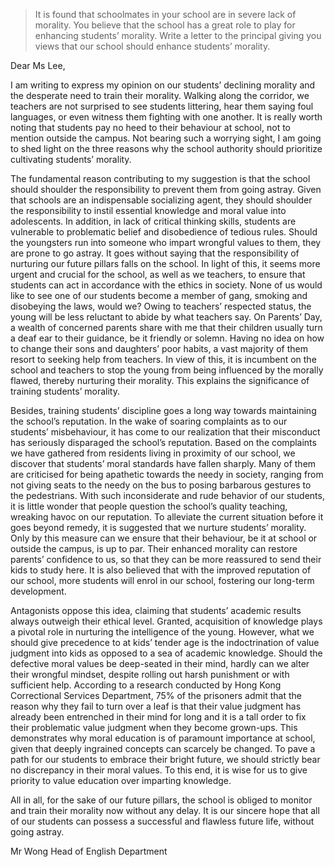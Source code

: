 > It is found that schoolmates in your school are in severe lack of morality. You believe that the school has a great role to play for enhancing students’ morality. Write a letter to the principal giving you views that our school should enhance students’ morality.

Dear Ms Lee,

I am writing to express my opinion on our students’ declining morality and the desperate need to train their morality. Walking along the corridor, we teachers are not surprised to see students littering, hear them saying foul languages, or even witness them fighting with one another. It is really worth noting that students pay no heed to their behaviour at school, not to mention outside the campus. Not bearing such a worrying sight, I am going to shed light on the three reasons why the school authority should prioritize cultivating students’ morality.

The fundamental reason contributing to my suggestion is that the school should shoulder the responsibility to prevent them from going astray. Given that schools are an indispensable socializing agent, they should shoulder the responsibility to instil essential knowledge and moral value into adolescents. In addition, in lack of critical thinking skills, students are vulnerable to problematic belief and disobedience of tedious rules. Should the youngsters run into someone who impart wrongful values to them, they are prone to go astray. It goes without saying that the responsibility of nurturing our future pillars falls on the school. In light of this, it seems more urgent and crucial for the school, as well as we teachers, to ensure that students can act in accordance with the ethics in society. None of us would like to see one of our students become a member of gang, smoking and disobeying the laws, would we? Owing to teachers’ respected status, the young will be less reluctant to abide by what teachers say. On Parents’ Day, a wealth of concerned parents share with me that their children usually turn a deaf ear to their guidance, be it friendly or solemn. Having no idea on how to change their sons and daughters’ poor habits, a vast majority of them resort to seeking help from teachers. In view of this, it is incumbent on the school and teachers to stop the young from being influenced by the morally flawed, thereby nurturing their morality. This explains the significance of training students’ morality.

Besides, training students’ discipline goes a long way towards maintaining the school’s reputation. In the wake of soaring complaints as to our students’ misbehaviour, it has come to our realization that their misconduct has seriously disparaged the school’s reputation. Based on the complaints we have gathered from residents living in proximity of our school, we discover that students’ moral standards have fallen sharply. Many of them are criticised for being apathetic towards the needy in society, ranging from not giving seats to the needy on the bus to posing barbarous gestures to the pedestrians. With such inconsiderate and rude behavior of our students, it is little wonder that people question the school’s quality teaching, wreaking havoc on our reputation. To alleviate the current situation before it goes beyond remedy, it is suggested that we nurture students’ morality. Only by this measure can we ensure that their behaviour, be it at school or outside the campus, is up to par. Their enhanced morality can restore parents’ confidence to us, so that they can be more reassured to send their kids to study here. It is also believed that with the improved reputation of our school, more students will enrol in our school, fostering our long-term development.

Antagonists oppose this idea, claiming that students’ academic results always outweigh their ethical level. Granted, acquisition of knowledge plays a pivotal role in nurturing the intelligence of the young. However, what we should give precedence to at kids’ tender age is the indoctrination of value judgment into kids as opposed to a sea of academic knowledge. Should the defective moral values be deep-seated in their mind, hardly can we alter their wrongful mindset, despite rolling out harsh punishment or with sufficient help. According to a research conducted by Hong Kong Correctional Services Department, 75% of the prisoners admit that the reason why they fail to turn over a leaf is that their value judgment has already been entrenched in their mind for long and it is a tall order to fix their problematic value judgment when they become grown-ups. This demonstrates why moral education is of paramount importance at school, given that deeply ingrained concepts can scarcely be changed. To pave a path for our students to embrace their bright future, we should strictly bear no discrepancy in their moral values. To this end, it is wise for us to give priority to value education over imparting knowledge.

All in all, for the sake of our future pillars, the school is obliged to monitor and train their morality now without any delay. It is our sincere hope that all of our students can possess a successful and flawless future life, without going astray.

Mr Wong
Head of English Department